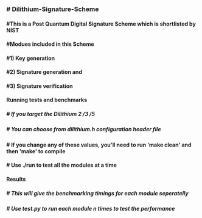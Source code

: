 ### # Dilithium-Signature-Scheme
#### #This is a Post Quantum Digital Signature Scheme which is shortlisted by NIST
####  #Modues included in this Scheme
####  #1) Key generation
####  #2) Signature generation and
####  #3) Signature verification

####  Running tests and benchmarks
#####  # If you target the Dilithium 2 /3 /5
#####  # You can choose from dilithium.h configuration header file
####  # If you change any of these values, you'll need to run 'make clean' and then 'make' to compile
####  # Use ./run to test all the modules at a time

#### Results
#####  # This will give the benchmarking timings for each module seperatelly
#####  # Use test.py to run each module n times to test the performance
